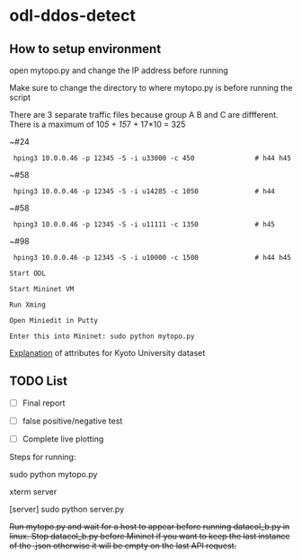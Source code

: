 # odl-ddos-detect

## How to setup environment

open mytopo.py and change the IP address before running

Make sure to change the directory to where mytopo.py is before running the script

There are 3 separate traffic files because group A B and C are diffferent. There is a maximum of 10*5 + 15*7 + 17*10 = 325

~#24

     hping3 10.0.0.46 -p 12345 -S -i u33000 -c 450               # h44 h45

~#58

     hping3 10.0.0.46 -p 12345 -S -i u14285 -c 1050              # h44 

~#58

     hping3 10.0.0.46 -p 12345 -S -i u11111 -c 1350              # h45

~#98

     hping3 10.0.0.46 -p 12345 -S -i u10000 -c 1500              # h44 h45
```
Start ODL

Start Mininet VM

Run Xming

Open Miniedit in Putty

Enter this into Mininet: sudo python mytopo.py
```

[Explanation](http://www.takakura.com/Kyoto_data/BenchmarkData-Description-v5.pdf) of attributes for Kyoto University dataset

## TODO List

- [ ] Final report

- [ ] false positive/negative test

- [ ] Complete live plotting



Steps for running:

sudo python mytopo.py

xterm server

[server] sudo python server.py


~~Run mytopo.py and wait for a host to appear before running datacol_b.py in linux. Stop datacol_b.py before Mininet if you want to keep the last instance of the .json otherwise it will be empty on the last API request.~~
